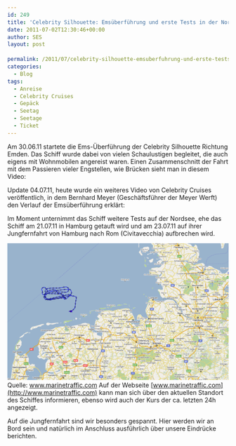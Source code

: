 ```yaml
---
id: 249
title: 'Celebrity Silhouette: Emsüberführung und erste Tests in der Nordsee'
date: 2011-07-02T12:30:46+00:00
author: SES
layout: post

permalink: /2011/07/celebrity-silhouette-emsuberfuhrung-und-erste-tests-in-der-nordsee/
categories:
  - Blog
tags:
  - Anreise
  - Celebrity Cruises
  - Gepäck
  - Seetag
  - Seetage
  - Ticket
---
```

Am 30.06.11 startete die Ems-Überführung der Celebrity Silhouette Richtung Emden. Das Schiff wurde dabei von vielen Schaulustigen begleitet, die auch eigens mit Wohnmobilen angereist waren.
Einen Zusammenschnitt der Fahrt mit dem Passieren vieler Engstellen, wie Brücken sieht man in diesem Video:



Update 04.07.11, heute wurde ein weiteres Video von Celebrity Cruises veröffentlich, in dem Bernhard Meyer (Geschäftsführer der Meyer Werft) den Verlauf der Emsüberführung erklärt:


Im Moment unternimmt das Schiff weitere Tests auf der Nordsee, ehe das Schiff am 21.07.11 in Hamburg getauft wird und am 23.07.11 auf ihrer Jungfernfahrt von Hamburg nach Rom (Civitavecchia) aufbrechen wird.


![Celebrity Silhouette Seatrials, Stand 02.07.11](/assets/2011/07/celebrity_silhouette_seatrials_110702.png)
Quelle: www.marinetraffic.com
Auf der Webseite [www.marinetraffic.com](http://www.marinetraffic.com) kann man sich über den aktuellen Standort des Schiffes informieren, ebenso wird auch der Kurs der ca. letzten 24h angezeigt.

Auf die Jungfernfahrt sind wir besonders gespannt. Hier werden wir an Bord sein und natürlich im Anschluss ausführlich über unsere Eindrücke berichten.
